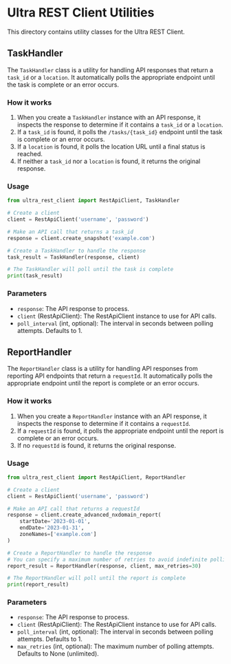 # Ultra REST Client Utilities

This directory contains utility classes for the Ultra REST Client.

## TaskHandler

The `TaskHandler` class is a utility for handling API responses that return a `task_id` or a `location`. It automatically polls the appropriate endpoint until the task is complete or an error occurs.

### How it works

1. When you create a `TaskHandler` instance with an API response, it inspects the response to determine if it contains a `task_id` or a `location`.
2. If a `task_id` is found, it polls the `/tasks/{task_id}` endpoint until the task is complete or an error occurs.
3. If a `location` is found, it polls the location URL until a final status is reached.
4. If neither a `task_id` nor a `location` is found, it returns the original response.

### Usage

```python
from ultra_rest_client import RestApiClient, TaskHandler

# Create a client
client = RestApiClient('username', 'password')

# Make an API call that returns a task_id
response = client.create_snapshot('example.com')

# Create a TaskHandler to handle the response
task_result = TaskHandler(response, client)

# The TaskHandler will poll until the task is complete
print(task_result)
```

### Parameters

- `response`: The API response to process.
- `client` (RestApiClient): The RestApiClient instance to use for API calls.
- `poll_interval` (int, optional): The interval in seconds between polling attempts. Defaults to 1.

## ReportHandler

The `ReportHandler` class is a utility for handling API responses from reporting API endpoints that return a `requestId`. It automatically polls the appropriate endpoint until the report is complete or an error occurs.

### How it works

1. When you create a `ReportHandler` instance with an API response, it inspects the response to determine if it contains a `requestId`.
2. If a `requestId` is found, it polls the appropriate endpoint until the report is complete or an error occurs.
3. If no `requestId` is found, it returns the original response.

### Usage

```python
from ultra_rest_client import RestApiClient, ReportHandler

# Create a client
client = RestApiClient('username', 'password')

# Make an API call that returns a requestId
response = client.create_advanced_nxdomain_report(
    startDate='2023-01-01',
    endDate='2023-01-31',
    zoneNames=['example.com']
)

# Create a ReportHandler to handle the response
# You can specify a maximum number of retries to avoid indefinite polling
report_result = ReportHandler(response, client, max_retries=30)

# The ReportHandler will poll until the report is complete
print(report_result)
```

### Parameters

- `response`: The API response to process.
- `client` (RestApiClient): The RestApiClient instance to use for API calls.
- `poll_interval` (int, optional): The interval in seconds between polling attempts. Defaults to 1.
- `max_retries` (int, optional): The maximum number of polling attempts. Defaults to None (unlimited). 